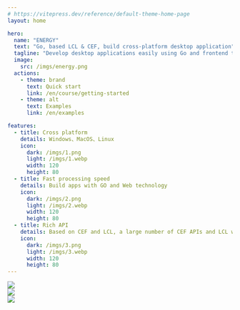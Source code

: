 ```yaml
---
# https://vitepress.dev/reference/default-theme-home-page
layout: home

hero:
  name: "ENERGY"
  text: "Go, based LCL & CEF, build cross-platform desktop application"
  tagline: "Develop desktop applications easily using Go and frontend technologies<br>Boasts a rich set of underlying LCL and CEF APIs"
  image:
    src: /imgs/energy.png
  actions:
    - theme: brand
      text: Quick start
      link: /en/course/getting-started
    - theme: alt
      text: Examples
      link: /en/examples

features:
  - title: Cross platform
    details: Windows、MacOS、Linux
    icon:
      dark: /imgs/1.png
      light: /imgs/1.webp
      width: 120
      height: 80
  - title: Fast processing speed
    details: Build apps with GO and Web technology
    icon:
      dark: /imgs/2.png
      light: /imgs/2.webp
      width: 120
      height: 80
  - title: Rich API
    details: Based on CEF and LCL, a large number of CEF APIs and LCL widgets are provided
    icon:
      dark: /imgs/3.png
      light: /imgs/3.webp
      width: 120
      height: 80
---
```


<div class="banner">
    <div class="item">
        <img src="/imgs/banner/sys-dialog.webp">
    </div>
    <div class="item">
        <img src="/imgs/banner/sys-dialog-mac.webp">
    </div>
    <div class="item">
        <img src="/imgs/banner/sys-menu.webp">
    </div>
</div>
